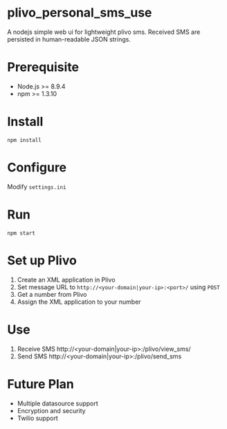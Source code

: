 # plivo_personal_sms_use
A nodejs simple web ui for lightweight plivo sms. Received SMS are persisted in human-readable JSON strings.

# Prerequisite
* Node.js >= 8.9.4
* npm >= 1.3.10

# Install
```
npm install
```

# Configure
Modify `settings.ini`

# Run
```
npm start
```

# Set up Plivo
1. Create an XML application in Plivo
2. Set message URL to `http://<your-domain|your-ip>:<port>/` using `POST`
3. Get a number from Plivo
4. Assign the XML application to your number

# Use
1. Receive SMS
http://<your-domain|your-ip>:<port>/plivo/view_sms/<your-plivo-number>
2. Send SMS
http://<your-domain|your-ip>:<port>/plivo/send_sms

# Future Plan
* Multiple datasource support
* Encryption and security
* Twilio support
